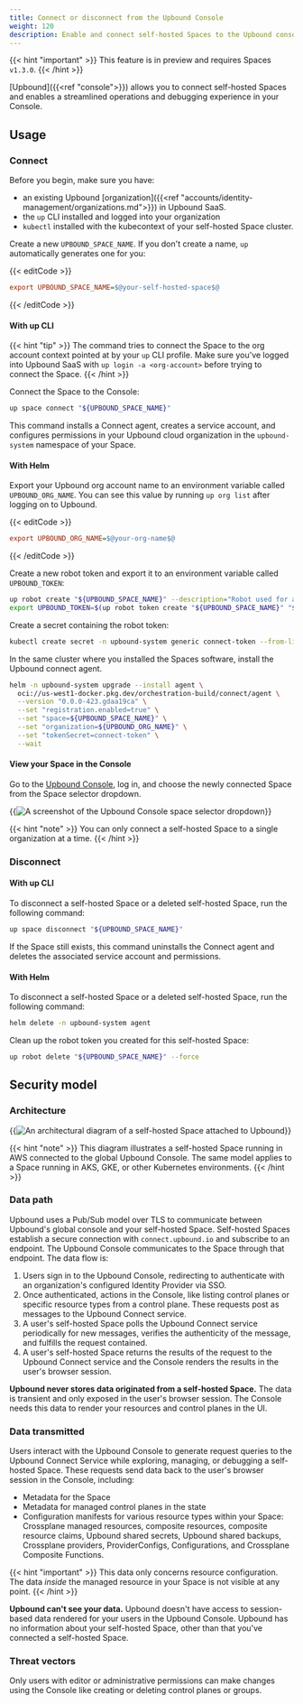 ```yaml
---
title: Connect or disconnect from the Upbound Console
weight: 120
description: Enable and connect self-hosted Spaces to the Upbound console
---
```


{{< hint "important" >}}
This feature is in preview and requires Spaces `v1.3.0`.
{{< /hint >}}

[Upbound]({{<ref "console">}}) allows you to connect self-hosted Spaces and enables a streamlined operations and debugging experience in your Console.

## Usage

### Connect

Before you begin, make sure you have:

- an existing Upbound [organization]({{<ref "accounts/identity-management/organizations.md">}}) in Upbound SaaS.
- the `up` CLI installed and logged into your organization
- `kubectl` installed with the kubecontext of your self-hosted Space cluster.

Create a new `UPBOUND_SPACE_NAME`. If you don't create a name, `up` automatically generates one for you:

{{< editCode >}}
```ini
export UPBOUND_SPACE_NAME=$@your-self-hosted-space$@
```
{{< /editCode >}}

#### With up CLI

{{< hint "tip" >}}
The command tries to connect the Space to the org account context pointed at by your `up` CLI profile. Make sure you've logged into Upbound SaaS with `up login -a <org-account>` before trying to connect the Space.
{{< /hint >}}

Connect the Space to the Console:

```bash
up space connect "${UPBOUND_SPACE_NAME}"
```

This command installs a Connect agent, creates a service account, and configures permissions in your Upbound cloud organization in the `upbound-system` namespace of your Space.

#### With Helm

Export your Upbound org account name to an environment variable called `UPBOUND_ORG_NAME`. You can see this value by running `up org list` after logging on to Upbound.

{{< editCode >}}
```ini
export UPBOUND_ORG_NAME=$@your-org-name$@
```
{{< /editCode >}}

Create a new robot token and export it to an environment variable called `UPBOUND_TOKEN`:

```bash
up robot create "${UPBOUND_SPACE_NAME}" --description="Robot used for authenticating Space '${UPBOUND_SPACE_NAME}' with Upbound Connect" 
export UPBOUND_TOKEN=$(up robot token create "${UPBOUND_SPACE_NAME}" "${UPBOUND_SPACE_NAME}" --output=-)
```

Create a secret containing the robot token:

```bash
kubectl create secret -n upbound-system generic connect-token --from-literal=token=${UPBOUND_TOKEN}
```

In the same cluster where you installed the Spaces software, install the Upbound connect agent.

```bash
helm -n upbound-system upgrade --install agent \
  oci://us-west1-docker.pkg.dev/orchestration-build/connect/agent \
  --version "0.0.0-423.gdaa19ca" \
  --set "registration.enabled=true" \
  --set "space=${UPBOUND_SPACE_NAME}" \
  --set "organization=${UPBOUND_ORG_NAME}" \
  --set "tokenSecret=connect-token" \
  --wait
```

<!-- vale Google.Headings = NO -->
#### View your Space in the Console
<!-- vale Google.Headings = YES -->

Go to the [Upbound Console](https://console.upbound.io), log in, and choose the newly connected Space from the Space selector dropdown.

{{<img src="all-spaces/spaces/images/attached-space.png" alt="A screenshot of the Upbound Console space selector dropdown">}}

{{< hint "note" >}}
You can only connect a self-hosted Space to a single organization at a time.
{{< /hint >}}

### Disconnect

#### With up CLI

To disconnect a self-hosted Space or a deleted self-hosted Space, run the following command:

```bash
up space disconnect "${UPBOUND_SPACE_NAME}"
```

If the Space still exists, this command uninstalls the Connect agent and deletes the associated service account and permissions.

#### With Helm

To disconnect a self-hosted Space or a deleted self-hosted Space, run the following command:

```bash
helm delete -n upbound-system agent
```

Clean up the robot token you created for this self-hosted Space:

```bash
up robot delete "${UPBOUND_SPACE_NAME}" --force
```

## Security model

### Architecture

{{<img src="all-spaces/spaces/images/console-attach-architecture.jpg" alt="An architectural diagram of a self-hosted Space attached to Upbound">}}

{{< hint "note" >}}
This diagram illustrates a self-hosted Space running in AWS connected to the global Upbound Console. The same model applies to a Space running in AKS, GKE, or other Kubernetes environments.
{{< /hint >}}

### Data path

Upbound uses a Pub/Sub model over TLS to communicate between Upbound's global console and your self-hosted Space. Self-hosted Spaces establish a secure connection with `connect.upbound.io` and subscribe to an endpoint. The Upbound Console communicates to the Space through that endpoint. The data flow is:

1. Users sign in to the Upbound Console, redirecting to authenticate with an organization's configured Identity Provider via SSO.
2. Once authenticated, actions in the Console, like listing control planes or specific resource types from a control plane. These requests post as messages to the Upbound Connect service.
3. A user's self-hosted Space polls the Upbound Connect service periodically for new messages, verifies the authenticity of the message, and fulfills the request contained.
4. A user's self-hosted Space returns the results of the request to the Upbound Connect service and the Console renders the results in the user's browser session.

**Upbound never stores data originated from a self-hosted Space.** The data is transient and only exposed in the user's browser session. The Console needs this data to render your resources and control planes in the UI.

### Data transmitted

Users interact with the Upbound Console to generate request queries to the Upbound Connect Service while exploring, managing, or debugging a self-hosted Space. These requests send data back to the user's browser session in the Console, including:

* Metadata for the Space
* Metadata for managed control planes in the state
* Configuration manifests for various resource types within your Space: Crossplane managed resources, composite resources, composite resource claims, Upbound shared secrets, Upbound shared backups, Crossplane providers, ProviderConfigs, Configurations, and Crossplane Composite Functions.

{{< hint "important" >}}
This data only concerns resource configuration. The data _inside_ the managed resource in your Space is not visible at any point.
{{< /hint >}}

**Upbound can't see your data.** Upbound doesn't have access to session-based data rendered for your users in the Upbound Console. Upbound has no information about your self-hosted Space, other than that you've connected a self-hosted Space.

### Threat vectors

Only users with editor or administrative permissions can make changes using the Console like creating or deleting control planes or groups.
